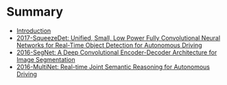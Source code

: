 # Summary

* [Introduction](README.md)
* [2017-SqueezeDet: Unified, Small, Low Power Fully Convolutional Neural Networks for Real-Time Object Detection for Autonomous Driving](2017-squeezedet-unified-small-low-power-fully-convolutional-neural-networks-for-real-time-object-detection-for-autonomous-driving.md)
* [2016-SegNet: A Deep Convolutional Encoder-Decoder Architecture for Image Segmentation](2016-segnet-a-deep-convolutional-encoder-decoder-architecture-for-image-segmentation.md)
* [2016-MultiNet: Real-time Joint Semantic Reasoning for Autonomous Driving](2016-multinet-real-time-joint-semantic-reasoning-for-autonomous-driving.md)

